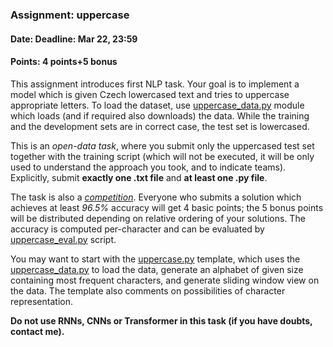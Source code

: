 ### Assignment: uppercase
#### Date: Deadline: Mar 22, 23:59
#### Points: 4 points+5 bonus

This assignment introduces first NLP task. Your goal is to implement a model
which is given Czech lowercased text and tries to uppercase appropriate letters.
To load the dataset, use
[uppercase_data.py](https://github.com/ufal/npfl114/tree/master/labs/03/uppercase_data.py)
module which loads (and if required also downloads) the data. While the training
and the development sets are in correct case, the test set is lowercased.

This is an _open-data task_, where you submit only the uppercased test set
together with the training script (which will not be executed, it will be
only used to understand the approach you took, and to indicate teams).
Explicitly, submit **exactly one .txt file** and **at least one .py file**.

The task is also a [_competition_](#competitions). Everyone who submits
a solution which achieves at least _96.5%_ accuracy will get 4 basic points; the
5 bonus points will be distributed depending on relative ordering of your
solutions. The accuracy is computed per-character and can be evaluated
by [uppercase_eval.py](https://github.com/ufal/npfl114/tree/master/labs/03/uppercase_eval.py)
script.

You may want to start with the
[uppercase.py](https://github.com/ufal/npfl114/tree/master/labs/03/uppercase.py)
template, which uses the
[uppercase_data.py](https://github.com/ufal/npfl114/tree/master/labs/03/uppercase_data.py)
to load the data, generate an alphabet of given size containing most frequent
characters, and generate sliding window view on the data. The template also
comments on possibilities of character representation.

**Do not use RNNs, CNNs or Transformer in this task (if you have doubts, contact me).**
